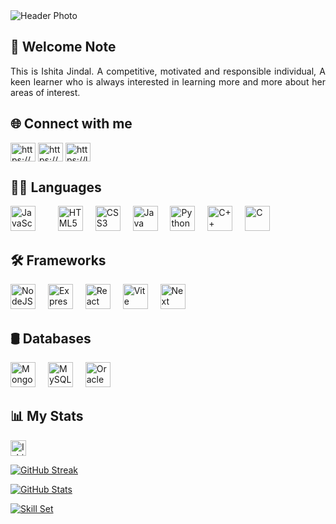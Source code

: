<img src="https://media.licdn.com/dms/image/v2/D5616AQFMcmLllMUWew/profile-displaybackgroundimage-shrink_350_1400/profile-displaybackgroundimage-shrink_350_1400/0/1725685158450?e=1740614400&v=beta&t=J_i-CwwtEUzFM4GhleXe29Kh3MzLp778WjTPV1pCka0" alt="Header Photo" />
<h2 align="justify">👋 Welcome Note</h2>
<!-- <img align="right" src="https://user-images.githubusercontent.com/102985224/211582827-8fd748d6-9181-4c5f-a620-76168b861a4d.gif" alt="Coder" width="150" /> -->
<div align="justify">
	<p>This is Ishita Jindal. A competitive, motivated and responsible individual, A keen learner who is always interested in learning more and more about her areas of interest.</p>
</div>
<h2 align="left">🌐 Connect with me</h2>
<p align="left">
<a href="https://linkedin.com/in/https://www.linkedin.com/in/ishijindal/" target="blank"><img align="center" src="https://raw.githubusercontent.com/rahuldkjain/github-profile-readme-generator/master/src/images/icons/Social/linked-in-alt.svg" alt="https://www.linkedin.com/in/ishijindal/" height="30" width="40" /></a>
<a href="https://instagram.com/https://www.instagram.com/_ishiita__/" target="blank"><img align="center" src="https://raw.githubusercontent.com/rahuldkjain/github-profile-readme-generator/master/src/images/icons/Social/instagram.svg" alt="https://www.instagram.com/_ishiita__/" height="30" width="40" /></a>
<a href="https://www.leetcode.com/https://leetcode.com/u/ishijindal1310/" target="blank"><img align="center" src="https://raw.githubusercontent.com/rahuldkjain/github-profile-readme-generator/master/src/images/icons/Social/leet-code.svg" alt="https://leetcode.com/u/ishijindal1310/" height="30" width="40" /></a>
</p>

<h2 align="justify">🧑‍💻 Languages</h2>
<div align="left">
	<img src="https://cdn.jsdelivr.net/gh/devicons/devicon/icons/javascript/javascript-original.svg" height="40" alt="JavaScript" />
	<img width="12" />
	<img width="12" />
	<img src="https://cdn.jsdelivr.net/gh/devicons/devicon/icons/html5/html5-original.svg" height="40" alt="HTML5" />
	<img width="12" />
	<img src="https://cdn.jsdelivr.net/gh/devicons/devicon/icons/css3/css3-original.svg" height="40" alt="CSS3" />
	<img width="12" />
	<img src="https://cdn.jsdelivr.net/gh/devicons/devicon/icons/java/java-original.svg" height="40" alt="Java" />
	<img width="12" />
	<img src="https://cdn.jsdelivr.net/gh/devicons/devicon/icons/python/python-original.svg" height="40" alt="Python" />
	<img width="12" />
	<img src="https://cdn.jsdelivr.net/gh/devicons/devicon/icons/cplusplus/cplusplus-original.svg" height="40" alt="C++" />
	<img width="12" />
	<img src="https://cdn.jsdelivr.net/gh/devicons/devicon/icons/c/c-original.svg" height="40" alt="C" />
	<img width="12" />
</div>
<h2 align="justify">🛠 Frameworks</h2>
<div align="justify">
	<img src="https://cdn.jsdelivr.net/gh/devicons/devicon/icons/nodejs/nodejs-original.svg" height="40" alt="NodeJS" />
	<img width="12" />
	<img src="https://cdn.jsdelivr.net/gh/devicons/devicon/icons/express/express-original.svg" height="40" alt="Express" />
	<img width="12" />
	<img src="https://cdn.jsdelivr.net/gh/devicons/devicon/icons/react/react-original.svg" height="40" alt="React" />
	<img width="12" />
	<img src="https://cdn.jsdelivr.net/gh/devicons/devicon/icons/vitejs/vitejs-original.svg" height="40" alt="Vite" />
	<img width="12" />
	<!-- <img src="https://cdn.jsdelivr.net/gh/devicons/devicon/icons/flutter/flutter-original.svg" height="40" alt="Flutter" />
	<img width="12" /> -->
	<img src="https://cdn.jsdelivr.net/gh/devicons/devicon/icons/nextjs/nextjs-original.svg" height="40" alt="Next" />
	<img width="12" />
</div>
<h2 align="justify">🛢 Databases</h2>
<div align="justify">
	<img src="https://cdn.jsdelivr.net/gh/devicons/devicon/icons/mongodb/mongodb-original.svg" height="40" alt="MongoDB" />
	<img width="12" />
	<img src="https://cdn.jsdelivr.net/gh/devicons/devicon/icons/mysql/mysql-original.svg" height="40" alt="MySQL" />
	<img width="12" />
	<img src="https://cdn.jsdelivr.net/gh/devicons/devicon/icons/oracle/oracle-original.svg" height="40" alt="Oracle" />
	<img width="12" />
</div>

<h2 align="justify">📊 My Stats</h2>
<div align="justify">
	<p> <img src="https://komarev.com/ghpvc/?username=Ishitajindal1310&label=Profile%20views&color=0e75b6&style=flat" alt="Ishitajindal1310" height="25" /> </p>
	<!--<p>-->
	<!--	<a href="https://github.com/ryo-ma/github-profile-trophy">-->
	<!--		<img src="https://github-profile-trophy.vercel.app/?username=Ishitajindal1310&theme=monokai&bg_color=151515&margin-w=15" alt="GitHub Trophies" />-->
	<!--	</a>-->
	<!--</p>-->
	<p>
		<a href="https://git.io/streak-stats">
			<img src="https://streak-stats.demolab.com?user=Ishitajindal1310&theme=dark&border_radius=10&date_format=j%20M%5B%20Y%5D" alt="GitHub Streak" />
		</a>
	</p>
	<p>
		<a href="https://github.com/anuraghazra/github-readme-stats">
			<img src="https://github-readme-stats.vercel.app/api?username=Ishitajindal1310&theme=gruvbox&bg_color=151515&show_icons=true&locale=en" alt="GitHub Stats" />
		</a>
	</p>
	<p>
		<a href="https://github.com/anuraghazra/github-readme-stats">
			<img
				src="https://github-readme-stats.vercel.app/api/top-langs?username=Ishitajindal1310&exclude_repo=Health-Elevator&theme=monokai&title_color=fff&bg_color=151515&show_icons=true&locale=en&layout=compact"
				alt="Skill Set"
			/>
		</a>
	</p>
</div>
